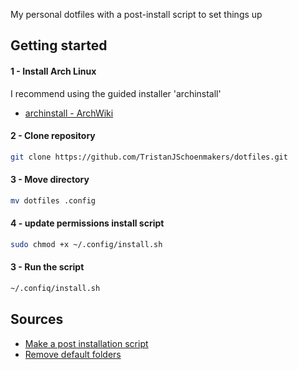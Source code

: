 My personal dotfiles with a post-install script to set things up


## Getting started


#### 1 - Install Arch Linux

I recommend using the guided installer 'archinstall'

- [archinstall - ArchWiki](https://wiki.archlinux.org/title/Archinstall)


#### 2 - Clone repository

``` bash
git clone https://github.com/TristanJSchoenmakers/dotfiles.git
```


#### 3 - Move directory

``` bash
mv dotfiles .config
```


#### 4 - update permissions install script

``` bash
sudo chmod +x ~/.config/install.sh
```


#### 3 - Run the script

``` bash
~/.confiq/install.sh   
```


## Sources
- [Make a post installation script](https://www.addictivetips.com/ubuntu-linux-tips/make-ubuntu-post-installation-script/)
- [Remove default folders](https://weibeld.net/linux/remove-default-folders.html)
